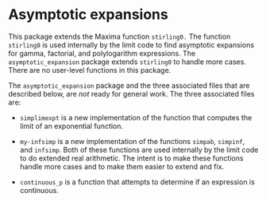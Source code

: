 # Asymptotic expansions

This package extends the Maxima function `stirling0.` The function `stirling0` is used internally by the limit code to find asymptotic expansions for gamma, factorial, and polylogarithm expressions. The `asymptotic_expansion` package extends `stirling0` to handle more cases. There are no user-level functions in this package.

The `asymptotic_expansion` package and the three associated files that are described below, are _not_ ready for general work. The three associated files are:

* `simplimexpt` is a new implementation of the function that computes the limit of an exponential function. 

* `my-infsimp` is a new implementation of the functions `simpab`, `simpinf`, and `infsimp`. Both of these functions are used internally by the limit code to do extended real arithmetic. The intent is to make these functions handle more cases and to make them easier to extend and fix.

* `continuous_p` is a function that attempts to determine if an expression is continuous.

